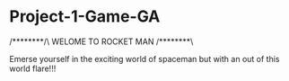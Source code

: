 # Project-1-Game-GA

/********/\ WELOME TO ROCKET MAN /\********\

Emerse yourself in the exciting world of spaceman but with an out of this world flare!!!